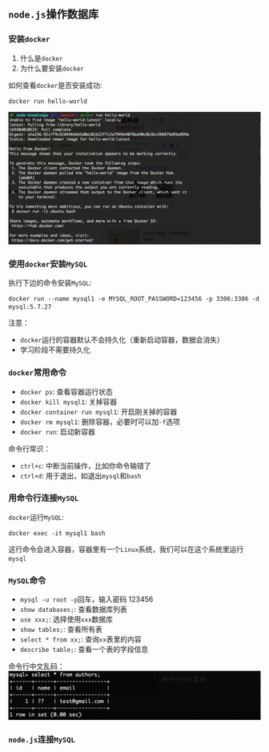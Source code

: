 ## `node.js`操作数据库
### 安装`docker`
1. 什么是`docker`
2. 为什么要安装`docker`

如何查看`docker`是否安装成功:  
```shell script
docker run hello-world
```
![](https://raw.githubusercontent.com/wangkaiwd/drawing-bed/master/docker-install-hello-world.png)

### 使用`docker`安装`MySQL` 
执行下边的命令安装`MySQL`:
```shell script
docker run --name mysql1 -e MYSQL_ROOT_PASSWORD=123456 -p 3306:3306 -d mysql:5.7.27
```

注意：
* `docker`运行的容器默认不会持久化（重新启动容器，数据会消失）
* 学习阶段不需要持久化

### `docker`常用命令
* `docker ps`: 查看容器运行状态
* `docker kill mysql1`: 关掉容器
* `docker container run mysql1`: 开启刚关掉的容器
* `docker rm mysql1`: 删除容器，必要时可以加`-f`选项
*  `docker run`: 启动新容器

命令行常识： 
* `ctrl+c`: 中断当前操作，比如你命令输错了
* `ctrl+d`: 用于退出，如退出`mysql`和`bash`
### 用命令行连接`MySQL`

`docker`运行`MySQL`:  
```shell script
docker exec -it mysql1 bash
```
这行命令会进入容器，容器里有一个`Linux`系统，我们可以在这个系统里运行`mysql`

### `MySQL`命令
* `mysql -u root -p`回车，输入密码 123456
* `show databases;`: 查看数据库列表
* `use xxx;`: 选择使用`xxx`数据库
* `show tables;`: 查看所有表
* `select * from xx;`: 查询`xx`表里的内容
* `describe table;`: 查看一个表的字段信息 

命令行中文乱码：
![](https://raw.githubusercontent.com/wangkaiwd/drawing-bed/master/mysql-chinese-messy-code.png)

### `node.js`连接`MySQL`

### 

